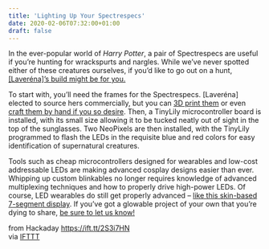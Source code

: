 ```yaml
---
title: 'Lighting Up Your Spectrespecs'
date: 2020-02-06T07:32:00+01:00
draft: false
---
```


In the ever-popular world of _Harry Potter_, a pair of Spectrespecs are useful if you’re hunting for wrackspurts and nargles. While we’ve never spotted either of these creatures ourselves, if you’d like to go out on a hunt, [\[Laveréna\]’s build might be for you.](https://www.hackster.io/kburns/tinylily-halloween-harry-potter-luna-lovegood-spectrespecs-a7dbb1)

To start with, you’ll need the frames for the Spectrespecs. \[Laveréna\] elected to source hers commercially, but you can [3D print them](https://www.thingiverse.com/thing:2960327) or even [craft them by hand if you so desire](https://www.thesprucecrafts.com/how-to-spectrespecs-diy-printable-luna-lovegood-glasses-1106526). Then, a TinyLily microcontroller board is installed, with its small size allowing it to be tucked neatly out of sight in the top of the sunglasses. Two NeoPixels are then installed, with the TinyLily programmed to flash the LEDs in the requisite blue and red colors for easy identification of supernatural creatures.

Tools such as cheap microcontrollers designed for wearables and low-cost addressable LEDs are making advanced cosplay designs easier than ever. Whipping up custom blinkables no longer requires knowledge of advanced multiplexing techniques and how to properly drive high-power LEDs. Of course, LED wearables do still get properly advanced – [like this skin-based 7-segment display](https://hackaday.com/2016/04/19/super-thin-display-makes-your-skin-your-screen/). If you’ve got a glowable project of your own that you’re dying to share, [be sure to let us know!](http://hackaday.com/submit-a-tip)

  
  
from Hackaday https://ift.tt/2S3i7HN  
via [IFTTT](https://ifttt.com/?ref=da&site=blogger)